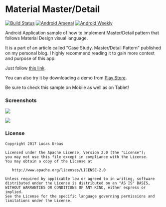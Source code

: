 # Material Master/Detail
[![Build Status](https://travis-ci.org/lurbas/MaterialMasterDetail.svg?branch=master)](https://travis-ci.org/lurbas/MaterialMasterDetail) [![Android Arsenal](https://img.shields.io/badge/Android%20Arsenal-Material%20Master%2FDetail-brightgreen.svg?style=flat)](https://android-arsenal.com/details/3/5101) [![Android Weekly](https://img.shields.io/badge/Android%20Weekly-%23241-brightgreen.svg)](http://androidweekly.net/issues/issue-241)

Android Application sample of how to implement Master/Detail pattern that follows Material Design visual language.

It is a part of an article called "Case Study. Master/Detail Pattern" published on my personal blog. I highly recommend reading it to gain more context and purpose of this app. 

Just follow [this link](http://goo.gl/ex8MVd).

You can also try it by downloading a demo from [Play Store](https://play.google.com/store/apps/details?id=com.lucasurbas.masterdetail).

Be sure to check this sample on Mobile as well as on Tablet!

### Screenshots

![](https://github.com/lurbas/MaterialMasterDetail/blob/master/readme/tablet_iso.png)

![](https://github.com/lurbas/MaterialMasterDetail/blob/master/readme/mobile_iso.png)

### License

    Copyright 2017 Lucas Urbas

    Licensed under the Apache License, Version 2.0 (the "License");
    you may not use this file except in compliance with the License.
    You may obtain a copy of the License at

       http://www.apache.org/licenses/LICENSE-2.0

    Unless required by applicable law or agreed to in writing, software
    distributed under the License is distributed on an "AS IS" BASIS,
    WITHOUT WARRANTIES OR CONDITIONS OF ANY KIND, either express or implied.
    See the License for the specific language governing permissions and
    limitations under the License.
